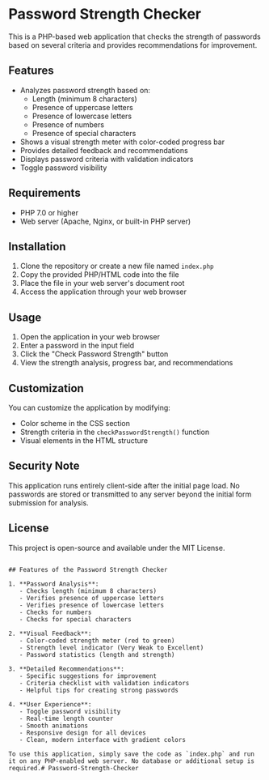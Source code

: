 # Password Strength Checker

This is a PHP-based web application that checks the strength of passwords based on several criteria and provides recommendations for improvement.

## Features

- Analyzes password strength based on:
  - Length (minimum 8 characters)
  - Presence of uppercase letters
  - Presence of lowercase letters
  - Presence of numbers
  - Presence of special characters
- Shows a visual strength meter with color-coded progress bar
- Provides detailed feedback and recommendations
- Displays password criteria with validation indicators
- Toggle password visibility

## Requirements

- PHP 7.0 or higher
- Web server (Apache, Nginx, or built-in PHP server)

## Installation

1. Clone the repository or create a new file named `index.php`
2. Copy the provided PHP/HTML code into the file
3. Place the file in your web server's document root
4. Access the application through your web browser

## Usage

1. Open the application in your web browser
2. Enter a password in the input field
3. Click the "Check Password Strength" button
4. View the strength analysis, progress bar, and recommendations

## Customization

You can customize the application by modifying:
- Color scheme in the CSS section
- Strength criteria in the `checkPasswordStrength()` function
- Visual elements in the HTML structure

## Security Note

This application runs entirely client-side after the initial page load. No passwords are stored or transmitted to any server beyond the initial form submission for analysis.

## License

This project is open-source and available under the MIT License.
```

## Features of the Password Strength Checker

1. **Password Analysis**:
   - Checks length (minimum 8 characters)
   - Verifies presence of uppercase letters
   - Verifies presence of lowercase letters
   - Checks for numbers
   - Checks for special characters

2. **Visual Feedback**:
   - Color-coded strength meter (red to green)
   - Strength level indicator (Very Weak to Excellent)
   - Password statistics (length and strength)

3. **Detailed Recommendations**:
   - Specific suggestions for improvement
   - Criteria checklist with validation indicators
   - Helpful tips for creating strong passwords

4. **User Experience**:
   - Toggle password visibility
   - Real-time length counter
   - Smooth animations
   - Responsive design for all devices
   - Clean, modern interface with gradient colors

To use this application, simply save the code as `index.php` and run it on any PHP-enabled web server. No database or additional setup is required.# Password-Strength-Checker

